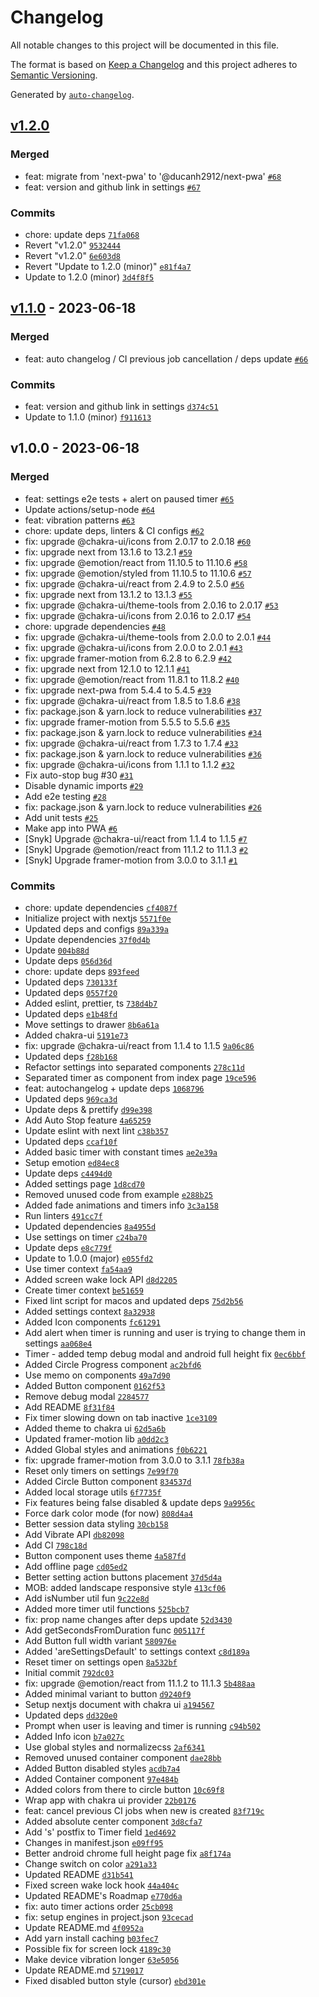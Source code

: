 # Changelog

All notable changes to this project will be documented in this file.

The format is based on [Keep a Changelog](https://keepachangelog.com/en/1.0.0/)
and this project adheres to [Semantic Versioning](https://semver.org/spec/v2.0.0.html).

Generated by [`auto-changelog`](https://github.com/CookPete/auto-changelog).

## [v1.2.0](https://github.com/slavikdenis/vape-timer/compare/v1.1.0...v1.2.0)

### Merged

- feat: migrate from 'next-pwa' to '@ducanh2912/next-pwa' [`#68`](https://github.com/slavikdenis/vape-timer/pull/68)
- feat: version and github link in settings [`#67`](https://github.com/slavikdenis/vape-timer/pull/67)

### Commits

- chore: update deps [`71fa068`](https://github.com/slavikdenis/vape-timer/commit/71fa06886375f64d78d8607d842da01c90a02066)
- Revert "v1.2.0" [`9532444`](https://github.com/slavikdenis/vape-timer/commit/9532444cbafdb230f805e595ccc40a484ea4418f)
- Revert "v1.2.0" [`6e603d8`](https://github.com/slavikdenis/vape-timer/commit/6e603d83b6caa6b9faa0b55afd8ce8ab123530ed)
- Revert "Update to 1.2.0 (minor)" [`e81f4a7`](https://github.com/slavikdenis/vape-timer/commit/e81f4a73c393a2190800a44b088af666b753701a)
- Update to 1.2.0 (minor) [`3d4f8f5`](https://github.com/slavikdenis/vape-timer/commit/3d4f8f5bd0fc86d648f412356a4acdaebbb9274a)

## [v1.1.0](https://github.com/slavikdenis/vape-timer/compare/v1.0.0...v1.1.0) - 2023-06-18

### Merged

- feat: auto changelog / CI previous job cancellation / deps update [`#66`](https://github.com/slavikdenis/vape-timer/pull/66)

### Commits

- feat: version and github link in settings [`d374c51`](https://github.com/slavikdenis/vape-timer/commit/d374c513d6b98ea5bcd5d4cac0e5f427772bc801)
- Update to 1.1.0 (minor) [`f911613`](https://github.com/slavikdenis/vape-timer/commit/f911613589af10830335a2e5accb9fc09094b293)

## v1.0.0 - 2023-06-18

### Merged

- feat: settings e2e tests + alert on paused timer [`#65`](https://github.com/slavikdenis/vape-timer/pull/65)
- Update actions/setup-node [`#64`](https://github.com/slavikdenis/vape-timer/pull/64)
- feat: vibration patterns [`#63`](https://github.com/slavikdenis/vape-timer/pull/63)
- chore: update deps, linters & CI configs [`#62`](https://github.com/slavikdenis/vape-timer/pull/62)
- fix: upgrade @chakra-ui/icons from 2.0.17 to 2.0.18 [`#60`](https://github.com/slavikdenis/vape-timer/pull/60)
- fix: upgrade next from 13.1.6 to 13.2.1 [`#59`](https://github.com/slavikdenis/vape-timer/pull/59)
- fix: upgrade @emotion/react from 11.10.5 to 11.10.6 [`#58`](https://github.com/slavikdenis/vape-timer/pull/58)
- fix: upgrade @emotion/styled from 11.10.5 to 11.10.6 [`#57`](https://github.com/slavikdenis/vape-timer/pull/57)
- fix: upgrade @chakra-ui/react from 2.4.9 to 2.5.0 [`#56`](https://github.com/slavikdenis/vape-timer/pull/56)
- fix: upgrade next from 13.1.2 to 13.1.3 [`#55`](https://github.com/slavikdenis/vape-timer/pull/55)
- fix: upgrade @chakra-ui/theme-tools from 2.0.16 to 2.0.17 [`#53`](https://github.com/slavikdenis/vape-timer/pull/53)
- fix: upgrade @chakra-ui/icons from 2.0.16 to 2.0.17 [`#54`](https://github.com/slavikdenis/vape-timer/pull/54)
- chore: upgrade dependencies [`#48`](https://github.com/slavikdenis/vape-timer/pull/48)
- fix: upgrade @chakra-ui/theme-tools from 2.0.0 to 2.0.1 [`#44`](https://github.com/slavikdenis/vape-timer/pull/44)
- fix: upgrade @chakra-ui/icons from 2.0.0 to 2.0.1 [`#43`](https://github.com/slavikdenis/vape-timer/pull/43)
- fix: upgrade framer-motion from 6.2.8 to 6.2.9 [`#42`](https://github.com/slavikdenis/vape-timer/pull/42)
- fix: upgrade next from 12.1.0 to 12.1.1 [`#41`](https://github.com/slavikdenis/vape-timer/pull/41)
- fix: upgrade @emotion/react from 11.8.1 to 11.8.2 [`#40`](https://github.com/slavikdenis/vape-timer/pull/40)
- fix: upgrade next-pwa from 5.4.4 to 5.4.5 [`#39`](https://github.com/slavikdenis/vape-timer/pull/39)
- fix: upgrade @chakra-ui/react from 1.8.5 to 1.8.6 [`#38`](https://github.com/slavikdenis/vape-timer/pull/38)
- fix: package.json & yarn.lock to reduce vulnerabilities [`#37`](https://github.com/slavikdenis/vape-timer/pull/37)
- fix: upgrade framer-motion from 5.5.5 to 5.5.6 [`#35`](https://github.com/slavikdenis/vape-timer/pull/35)
- fix: package.json & yarn.lock to reduce vulnerabilities [`#34`](https://github.com/slavikdenis/vape-timer/pull/34)
- fix: upgrade @chakra-ui/react from 1.7.3 to 1.7.4 [`#33`](https://github.com/slavikdenis/vape-timer/pull/33)
- fix: package.json & yarn.lock to reduce vulnerabilities [`#36`](https://github.com/slavikdenis/vape-timer/pull/36)
- fix: upgrade @chakra-ui/icons from 1.1.1 to 1.1.2 [`#32`](https://github.com/slavikdenis/vape-timer/pull/32)
- Fix auto-stop bug #30 [`#31`](https://github.com/slavikdenis/vape-timer/pull/31)
- Disable dynamic imports [`#29`](https://github.com/slavikdenis/vape-timer/pull/29)
- Add e2e testing [`#28`](https://github.com/slavikdenis/vape-timer/pull/28)
- fix: package.json & yarn.lock to reduce vulnerabilities [`#26`](https://github.com/slavikdenis/vape-timer/pull/26)
- Add unit tests [`#25`](https://github.com/slavikdenis/vape-timer/pull/25)
- Make app into PWA [`#6`](https://github.com/slavikdenis/vape-timer/pull/6)
- [Snyk] Upgrade @chakra-ui/react from 1.1.4 to 1.1.5 [`#7`](https://github.com/slavikdenis/vape-timer/pull/7)
- [Snyk] Upgrade @emotion/react from 11.1.2 to 11.1.3 [`#2`](https://github.com/slavikdenis/vape-timer/pull/2)
- [Snyk] Upgrade framer-motion from 3.0.0 to 3.1.1 [`#1`](https://github.com/slavikdenis/vape-timer/pull/1)

### Commits

- chore: update dependencies [`cf4087f`](https://github.com/slavikdenis/vape-timer/commit/cf4087f63635ca4646b1c56e81d27fbd45540c42)
- Initialize project with nextjs [`5571f0e`](https://github.com/slavikdenis/vape-timer/commit/5571f0e1440de461ed4b0e614e504f4d68fc1cc0)
- Updated deps and configs [`89a339a`](https://github.com/slavikdenis/vape-timer/commit/89a339afa91cb711f2e375bdfe28d5acabb0f924)
- Update dependencies [`37f0d4b`](https://github.com/slavikdenis/vape-timer/commit/37f0d4b5c6113300305fbd442e468ca81eb6cad4)
- Update [`004b88d`](https://github.com/slavikdenis/vape-timer/commit/004b88ddd01a3a74d699985aa79aea99f23b7bac)
- Update deps [`056d36d`](https://github.com/slavikdenis/vape-timer/commit/056d36df62d32aea568da228a513ef063a3036ae)
- chore: update deps [`893feed`](https://github.com/slavikdenis/vape-timer/commit/893feed1c5259356b127e3b9b8e25c5e2d7c151f)
- Updated deps [`730133f`](https://github.com/slavikdenis/vape-timer/commit/730133f5ac13c5ce8215ab10e545a0d6d6b3a46a)
- Updated deps [`0557f20`](https://github.com/slavikdenis/vape-timer/commit/0557f208a1b2efcab5991eec1c2b32e7ff87101d)
- Added eslint, prettier, ts [`738d4b7`](https://github.com/slavikdenis/vape-timer/commit/738d4b74f0b6a99b1340c570a7b954afab915398)
- Updated deps [`e1b48fd`](https://github.com/slavikdenis/vape-timer/commit/e1b48fd420ae977387a1cd9f6bf3d8560c826ae3)
- Move settings to drawer [`8b6a61a`](https://github.com/slavikdenis/vape-timer/commit/8b6a61a72f88bdf5560cc396af4ee3d0eb115d76)
- Added chakra-ui [`5191e73`](https://github.com/slavikdenis/vape-timer/commit/5191e732402ee228c97052ffb161e733512cf780)
- fix: upgrade @chakra-ui/react from 1.1.4 to 1.1.5 [`9a06c86`](https://github.com/slavikdenis/vape-timer/commit/9a06c86230e22a5c8d35425ed55e154825feb9d5)
- Updated deps [`f28b168`](https://github.com/slavikdenis/vape-timer/commit/f28b168a03e8ff07c1cce7cfa5d1445b5f24d4ed)
- Refactor settings into separated components [`278c11d`](https://github.com/slavikdenis/vape-timer/commit/278c11dc66a82b5fadfe59e6f69b9e5a23cdbd43)
- Separated timer as component from index page [`19ce596`](https://github.com/slavikdenis/vape-timer/commit/19ce596454354e186cfd3f11123244be891941a8)
- feat: autochangelog + update deps [`1068796`](https://github.com/slavikdenis/vape-timer/commit/106879633b71d07cedb9105df8a869e20c03c43e)
- Updated deps [`969ca3d`](https://github.com/slavikdenis/vape-timer/commit/969ca3d08bcab360118b1ff612c10e35cede939b)
- Update deps & prettify [`d99e398`](https://github.com/slavikdenis/vape-timer/commit/d99e398bf6c3ccb78345c5dc360cd794b31a42ed)
- Add Auto Stop feature [`4a65259`](https://github.com/slavikdenis/vape-timer/commit/4a6525943fb45681b4df75d0827c05a1794fb5df)
- Update eslint with next lint [`c38b357`](https://github.com/slavikdenis/vape-timer/commit/c38b357bd650ee13e3d654a3a97554e30fecce5f)
- Updated deps [`ccaf10f`](https://github.com/slavikdenis/vape-timer/commit/ccaf10fab0ead3f66de5ad7634c33e9a419436f3)
- Added basic timer with constant times [`ae2e39a`](https://github.com/slavikdenis/vape-timer/commit/ae2e39a81327967715f0b82e6e732e068263a800)
- Setup emotion [`ed84ec8`](https://github.com/slavikdenis/vape-timer/commit/ed84ec8180505df8315079603c368b9842542a37)
- Update deps [`c4494d0`](https://github.com/slavikdenis/vape-timer/commit/c4494d09355d2f54c87227d4b5d0699c744c56ae)
- Added settings page [`1d8cd70`](https://github.com/slavikdenis/vape-timer/commit/1d8cd70c03270742c8881cc0734d41f22b35d392)
- Removed unused code from example [`e288b25`](https://github.com/slavikdenis/vape-timer/commit/e288b25d2cceccefdc266ebb39b059f56c9171ce)
- Added fade animations and timers info [`3c3a158`](https://github.com/slavikdenis/vape-timer/commit/3c3a158ceadbd15346752cad31f2ad0dedffc2ef)
- Run linters [`491cc7f`](https://github.com/slavikdenis/vape-timer/commit/491cc7feace4a49c7bdce9ff5de70c28106764b8)
- Updated dependencies [`8a4955d`](https://github.com/slavikdenis/vape-timer/commit/8a4955d5e3101124d5be00d995c423e211054a65)
- Use settings on timer [`c24ba70`](https://github.com/slavikdenis/vape-timer/commit/c24ba702be874b05ff691a52f0c8a7da2df50b86)
- Update deps [`e8c779f`](https://github.com/slavikdenis/vape-timer/commit/e8c779f7c93e72414549cf7d1fea46792dcafb3b)
- Update to 1.0.0 (major) [`e055fd2`](https://github.com/slavikdenis/vape-timer/commit/e055fd26b112f75601888ede5dbbb7deb1e48121)
- Use timer context [`fa54aa9`](https://github.com/slavikdenis/vape-timer/commit/fa54aa961bc9d6dc045e1736d3806e9a2790b59d)
- Added screen wake lock API [`d8d2205`](https://github.com/slavikdenis/vape-timer/commit/d8d22053b7955723b931b562b50e5160133c47c6)
- Create timer context [`be51659`](https://github.com/slavikdenis/vape-timer/commit/be516592c5c90633e76f80bc85831113415e7905)
- Fixed lint script for macos and updated deps [`75d2b56`](https://github.com/slavikdenis/vape-timer/commit/75d2b564ce66c3f1f65cdeedd5b3fc11c5878d5e)
- Added settings context [`8a32938`](https://github.com/slavikdenis/vape-timer/commit/8a32938ceac55b4ad7f41ab9b0231dfce30b5d3a)
- Added Icon components [`fc61291`](https://github.com/slavikdenis/vape-timer/commit/fc61291dff4d83fceacbaa56084b48571fa60a87)
- Add alert when timer is running and user is trying to change them in settings [`aa068e4`](https://github.com/slavikdenis/vape-timer/commit/aa068e4ad7ac669c54c5997707b609abb38cfcc3)
- Timer - added temp debug modal and android full height fix [`0ec6bbf`](https://github.com/slavikdenis/vape-timer/commit/0ec6bbfa0bbf866a28cab536b4495a7bba1b5cf1)
- Added Circle Progress component [`ac2bfd6`](https://github.com/slavikdenis/vape-timer/commit/ac2bfd671d2c025f572976f44c3003ca3eb34dae)
- Use memo on components [`49a7d90`](https://github.com/slavikdenis/vape-timer/commit/49a7d90f38592205c9e4b256d62e041c26763d47)
- Added Button component [`0162f53`](https://github.com/slavikdenis/vape-timer/commit/0162f53268677e6e3f11b1f8b3dd1105be477af8)
- Remove debug modal [`2284577`](https://github.com/slavikdenis/vape-timer/commit/22845775f1cc9aca231120954dc5ad9f2a0056ed)
- Add README [`8f31f84`](https://github.com/slavikdenis/vape-timer/commit/8f31f8479da5a33773a70c03bd66b8b41066b98b)
- Fix timer slowing down on tab inactive [`1ce3109`](https://github.com/slavikdenis/vape-timer/commit/1ce310949811493187adb1a2ce1bc817da546598)
- Added theme to chakra ui [`62d5a6b`](https://github.com/slavikdenis/vape-timer/commit/62d5a6bb83c2c1b7b9ccef8adb774d2a2e4037de)
- Updated framer-motion lib [`a0dd2c3`](https://github.com/slavikdenis/vape-timer/commit/a0dd2c38843b684c068cbc598a2b606a94ccacea)
- Added Global styles and animations [`f0b6221`](https://github.com/slavikdenis/vape-timer/commit/f0b6221afc2c0c4ee70dfdb8df86876e5acf6079)
- fix: upgrade framer-motion from 3.0.0 to 3.1.1 [`78fb38a`](https://github.com/slavikdenis/vape-timer/commit/78fb38a6d9e50c6635d7a5746a2125090c1d91cb)
- Reset only timers on settings [`7e99f70`](https://github.com/slavikdenis/vape-timer/commit/7e99f70c257f601ed17f3fd447ac0e00090196cb)
- Added Circle Button component [`834537d`](https://github.com/slavikdenis/vape-timer/commit/834537d341a81074144147caa99c4a712f62e4ab)
- Added local storage utils [`6f7735f`](https://github.com/slavikdenis/vape-timer/commit/6f7735f35b8b4cf949a049129bd21785e3b1a167)
- Fix features being false disabled & update deps [`9a9956c`](https://github.com/slavikdenis/vape-timer/commit/9a9956c802060c1885ca36975600df4ec8969c30)
- Force dark color mode (for now) [`808d4a4`](https://github.com/slavikdenis/vape-timer/commit/808d4a456ebc0d018a038ab43e2d38486a5c9329)
- Better session data styling [`30cb158`](https://github.com/slavikdenis/vape-timer/commit/30cb158db7b8c976abe9925d753ab3a39a48d0b0)
- Add Vibrate API [`db82098`](https://github.com/slavikdenis/vape-timer/commit/db8209832e04cdb7f2e8348792b21a5d91f38d4b)
- Add CI [`798c18d`](https://github.com/slavikdenis/vape-timer/commit/798c18dc82b635dc25ac72486dc1cc8eb092edd2)
- Button component uses theme [`4a587fd`](https://github.com/slavikdenis/vape-timer/commit/4a587fd86052e8b3a03a2e1d24a4c00113be70c4)
- Add offline page [`cd05ed2`](https://github.com/slavikdenis/vape-timer/commit/cd05ed2eb884771908fdb263ee832deb608c751a)
- Better setting action buttons placement [`37d5d4a`](https://github.com/slavikdenis/vape-timer/commit/37d5d4a5ba2bb53bd3eed1c8609c155568ed218e)
- MOB: added landscape responsive style [`413cf06`](https://github.com/slavikdenis/vape-timer/commit/413cf0654cf10cd97b2f40bd76a0c18044bf2767)
- Add isNumber util fun [`9c22e8d`](https://github.com/slavikdenis/vape-timer/commit/9c22e8de6e86db595c8bc159187832816af65b03)
- Added more timer util functions [`525bcb7`](https://github.com/slavikdenis/vape-timer/commit/525bcb71f7d736797617cad7d2ade30bb58d8023)
- fix: prop name changes after deps update [`52d3430`](https://github.com/slavikdenis/vape-timer/commit/52d3430a5ce61e34764827fc79391b426ad66fd3)
- Add getSecondsFromDuration func [`005117f`](https://github.com/slavikdenis/vape-timer/commit/005117fc38cc3aa477d1d5ebaa3f59550829562e)
- Add Button full width variant [`580976e`](https://github.com/slavikdenis/vape-timer/commit/580976e300f04c86ecb3e9d25c645ba751e3f85e)
- Added 'areSettingsDefault' to settings context [`c8d189a`](https://github.com/slavikdenis/vape-timer/commit/c8d189ae257d5646b368f871fef80488815c5796)
- Reset timer on settings open [`8a532bf`](https://github.com/slavikdenis/vape-timer/commit/8a532bfcd38cbcbdf79062dc6d32a4ce25c3be21)
- Initial commit [`792dc03`](https://github.com/slavikdenis/vape-timer/commit/792dc0333273f6898f7387b76d09c14676b494a8)
- fix: upgrade @emotion/react from 11.1.2 to 11.1.3 [`5b488aa`](https://github.com/slavikdenis/vape-timer/commit/5b488aa4a634d62435ca0afc1de95a437ccff32a)
- Added minimal variant to button [`d9240f9`](https://github.com/slavikdenis/vape-timer/commit/d9240f9e2fa22c269c1d1623a1845a2883a16673)
- Setup nextjs document with chakra ui [`a194567`](https://github.com/slavikdenis/vape-timer/commit/a1945677cf2d91358dab698b4e9482f862b23feb)
- Updated deps [`dd320e0`](https://github.com/slavikdenis/vape-timer/commit/dd320e0779611b7c730e2c448ff98c4d9e001308)
- Prompt when user is leaving and timer is running [`c94b502`](https://github.com/slavikdenis/vape-timer/commit/c94b502ad913a9a9fb9618599bfd9e7029889d8c)
- Added Info icon [`b7a027c`](https://github.com/slavikdenis/vape-timer/commit/b7a027ca781f54504fe495360a07f1b369a108a6)
- Use global styles and normalizecss [`2af6341`](https://github.com/slavikdenis/vape-timer/commit/2af634146da613f3f879644183ed0aa73b940db5)
- Removed unused container component [`dae28bb`](https://github.com/slavikdenis/vape-timer/commit/dae28bb21aa20ca69fa43e64d58f8b10b5a455a8)
- Added Button disabled styles [`acdb7a4`](https://github.com/slavikdenis/vape-timer/commit/acdb7a473fa719289db909fc1d4f0d39f2d61a8c)
- Added Container component [`97e484b`](https://github.com/slavikdenis/vape-timer/commit/97e484b8d828cdd60ab01ab64cf8d0e3f27a9787)
- Added colors from there to circle button [`10c69f8`](https://github.com/slavikdenis/vape-timer/commit/10c69f8e99701496980e251245eac86b84965b6a)
- Wrap app with chakra ui provider [`22b0176`](https://github.com/slavikdenis/vape-timer/commit/22b0176e483cfec5bd9bd38c36c4528cb1bec72c)
- feat: cancel previous CI jobs when new is created [`83f719c`](https://github.com/slavikdenis/vape-timer/commit/83f719c369585c7fb02fa82e7c8eb24018f2f93f)
- Added absolute center component [`3d8cfa7`](https://github.com/slavikdenis/vape-timer/commit/3d8cfa7746f8fc6a434aeeaf533cc2b04982970b)
- Add 's' postfix to Timer field [`1ed4692`](https://github.com/slavikdenis/vape-timer/commit/1ed46927fd4d62b6d4c73a580fb11826d3b83985)
- Changes in manifest.json [`e09ff95`](https://github.com/slavikdenis/vape-timer/commit/e09ff9553aa535cbe31ba87fcb6e99007c93fdee)
- Better android chrome full height page fix [`a8f174a`](https://github.com/slavikdenis/vape-timer/commit/a8f174a5f2c696a8c6a567494cbf08ddc64bdf4d)
- Change switch on color [`a291a33`](https://github.com/slavikdenis/vape-timer/commit/a291a338f28b1d4c70eb8b4278582dc044d8e6f3)
- Updated README [`d31b541`](https://github.com/slavikdenis/vape-timer/commit/d31b5415b75b3ebe8b718b63eb2119aa1b45940f)
- Fixed screen wake lock hook [`44a404c`](https://github.com/slavikdenis/vape-timer/commit/44a404cabc8490a8d14ccd4edd727c80ff59b7e9)
- Updated README's Roadmap [`e770d6a`](https://github.com/slavikdenis/vape-timer/commit/e770d6a002b566bee8726a869c27c5356ce2c92d)
- fix: auto timer actions order [`25cb098`](https://github.com/slavikdenis/vape-timer/commit/25cb09880d4c884090abf716d0c7888cd3415b9a)
- fix: setup engines in project.json [`93cecad`](https://github.com/slavikdenis/vape-timer/commit/93cecad538ebe8da0f7a020701cd8c935da5af98)
- Update README.md [`4f0952a`](https://github.com/slavikdenis/vape-timer/commit/4f0952ace9cf7172603bf9f698511356e62db912)
- Add yarn install caching [`b03fec7`](https://github.com/slavikdenis/vape-timer/commit/b03fec79da3e2fcbedb100b0b8dbbf001e49ff44)
- Possible fix for screen lock [`4189c30`](https://github.com/slavikdenis/vape-timer/commit/4189c30777874636c26963f87fdf06d83031a548)
- Make device vibration longer [`63e5056`](https://github.com/slavikdenis/vape-timer/commit/63e5056430d03043db95bab7500029c4e1f68fd1)
- Update README.md [`5719017`](https://github.com/slavikdenis/vape-timer/commit/5719017a8d8a2c28a2d8915ea1911158f81b5255)
- Fixed disabled button style (cursor) [`ebd301e`](https://github.com/slavikdenis/vape-timer/commit/ebd301ee7a36979d5ec5198d4febba0a27d9630b)
